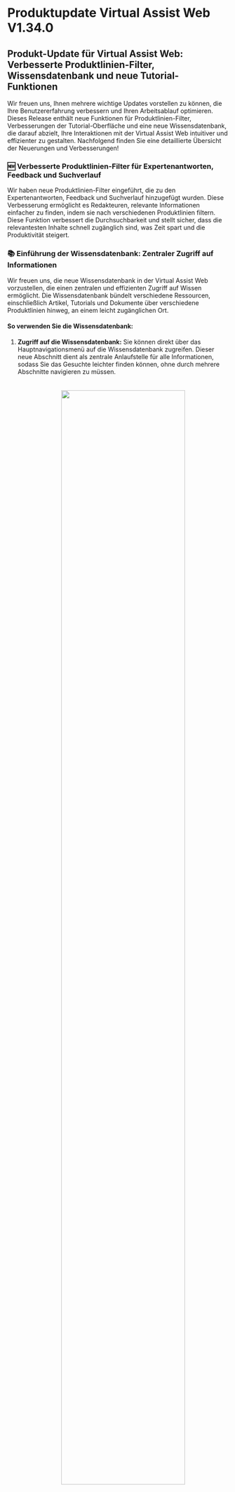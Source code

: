 # Produktupdate Virtual Assist Web V1.34.0

## Produkt-Update für Virtual Assist Web: Verbesserte Produktlinien-Filter, Wissensdatenbank und neue Tutorial-Funktionen

Wir freuen uns, Ihnen mehrere wichtige Updates vorstellen zu können, die Ihre Benutzererfahrung verbessern und Ihren Arbeitsablauf optimieren. Dieses Release enthält neue Funktionen für Produktlinien-Filter, Verbesserungen der Tutorial-Oberfläche und eine neue Wissensdatenbank, die darauf abzielt, Ihre Interaktionen mit der Virtual Assist Web intuitiver und effizienter zu gestalten. Nachfolgend finden Sie eine detaillierte Übersicht der Neuerungen und Verbesserungen!

### 🆕 **Verbesserte Produktlinien-Filter für Expertenantworten, Feedback und Suchverlauf**

Wir haben neue Produktlinien-Filter eingeführt, die zu den Expertenantworten, Feedback und Suchverlauf hinzugefügt wurden. Diese Verbesserung ermöglicht es Redakteuren, relevante Informationen einfacher zu finden, indem sie nach verschiedenen Produktlinien filtern. Diese Funktion verbessert die Durchsuchbarkeit und stellt sicher, dass die relevantesten Inhalte schnell zugänglich sind, was Zeit spart und die Produktivität steigert.

### 📚 **Einführung der Wissensdatenbank: Zentraler Zugriff auf Informationen**

Wir freuen uns, die neue Wissensdatenbank in der Virtual Assist Web vorzustellen, die einen zentralen und effizienten Zugriff auf Wissen ermöglicht. Die Wissensdatenbank bündelt verschiedene Ressourcen, einschließlich Artikel, Tutorials und Dokumente über verschiedene Produktlinien hinweg, an einem leicht zugänglichen Ort.

#### **So verwenden Sie die Wissensdatenbank:**

1. **Zugriff auf die Wissensdatenbank:**
   Sie können direkt über das Hauptnavigationsmenü auf die Wissensdatenbank zugreifen. Dieser neue Abschnitt dient als zentrale Anlaufstelle für alle Informationen, sodass Sie das Gesuchte leichter finden können, ohne durch mehrere Abschnitte navigieren zu müssen.
   <p align="center" style="padding: 20px;"><img src="https://i.imgur.com/lP48aSV.gif" width="80%"></p>

2. **Bisherige Zugriffsmethoden bleiben bestehen:**
   Während die Wissensdatenbank eine neue Möglichkeit bietet, auf Informationen zuzugreifen, bleiben die bisherigen Prozesse unverändert. Sie können weiterhin produktspezifische Dokumente auf die gewohnte Weise abrufen. Wenn Sie jedoch Informationen über verschiedene Produkte oder Dokumenttypen hinweg suchen, ist die Wissensdatenbank Ihre erste Anlaufstelle.
   <p align="center" style="padding: 20px;"><img src="https://i.imgur.com/miXsvXZ.gif" width="80%"></p>

3. **Hochladen und Verwalten von Dokumenten:**
   Die Wissensdatenbank umfasst auch die Möglichkeit, Dokumente direkt in diesem Abschnitt hochzuladen und zu verwalten. Dadurch wird sichergestellt, dass alle relevanten Materialien organisiert und leicht zugänglich sind, was die Dokumentenverwaltung vereinfacht.
   <p align="center"  style="padding: 20px;"><img src="https://i.imgur.com/apMXHV6.gif" width="80%"></p>

### 🎓 **Standardisierte Tutorial-Oberfläche mit Filterleiste**

Wir haben wesentliche Verbesserungen im Tutorial-Bereich vorgenommen und ihn näher an den Rest der Virtual Assist Web angepasst. Die Tutorial-Bildschirme wurden standardisiert, um ein einheitliches Benutzererlebnis zu gewährleisten. Zusätzlich wurde eine neue Filterleiste eingeführt, die es den Benutzern ermöglicht, spezifische Tutorials einfach zu finden und zu durchsuchen. Diese Verbesserungen machen das Lernen und den Zugriff auf Schulungsmaterialien nahtloser und effizienter.

### 🏭 **Verbesserungen im Fabriklayout**

Wir haben zwei wesentliche Updates im Bereich des Fabriklayouts vorgenommen, um die Benutzerfreundlichkeit zu verbessern. Erstens wurde die Zielseite nach der Erstellung eines Logbuch-Eintrags basierend auf dem Benutzerfeedback neu gestaltet, um ein intuitiveres Erlebnis zu gewährleisten. Zweitens wurde die Schaltfläche zur Erstellung einer Linie an eine prominentere Position verschoben, damit sie leichter zugänglich ist, insbesondere wenn mehrere Linien vorhanden sind.



